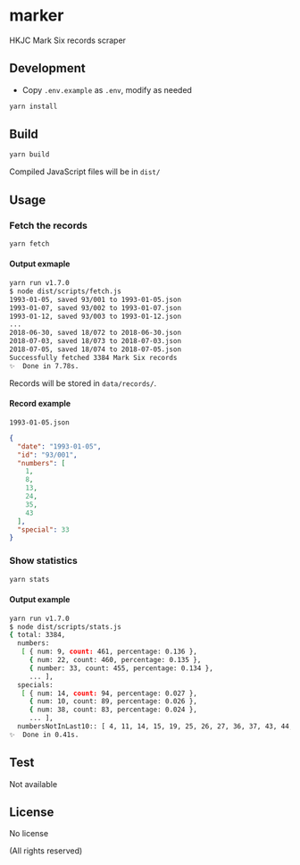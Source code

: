 # marker

HKJC Mark Six records scraper

## Development

- Copy `.env.example` as `.env`, modify as needed

```bash
yarn install
```

## Build

```bash
yarn build
```

Compiled JavaScript files will be in `dist/`

## Usage

### Fetch the records

```bash
yarn fetch
```

#### Output exmaple

```bash
yarn run v1.7.0
$ node dist/scripts/fetch.js
1993-01-05, saved 93/001 to 1993-01-05.json
1993-01-07, saved 93/002 to 1993-01-07.json
1993-01-12, saved 93/003 to 1993-01-12.json
...
2018-06-30, saved 18/072 to 2018-06-30.json
2018-07-03, saved 18/073 to 2018-07-03.json
2018-07-05, saved 18/074 to 2018-07-05.json
Successfully fetched 3384 Mark Six records
✨  Done in 7.78s.
```

Records will be stored in `data/records/`.

#### Record example

`1993-01-05.json`

```json
{
  "date": "1993-01-05",
  "id": "93/001",
  "numbers": [
    1,
    8,
    13,
    24,
    35,
    43
  ],
  "special": 33
}
```

### Show statistics

```bash
yarn stats
```

#### Output example

```bash
yarn run v1.7.0
$ node dist/scripts/stats.js
{ total: 3384,
  numbers:
   [ { num: 9, count: 461, percentage: 0.136 },
     { num: 22, count: 460, percentage: 0.135 },
     { number: 33, count: 455, percentage: 0.134 },
     ... ],
  specials:
   [ { num: 14, count: 94, percentage: 0.027 },
     { num: 10, count: 89, percentage: 0.026 },
     { num: 38, count: 83, percentage: 0.024 },
     ... ],
  numbersNotInLast10:: [ 4, 11, 14, 15, 19, 25, 26, 27, 36, 37, 43, 44, 47 ] }
✨  Done in 0.41s.
```

## Test

Not available

## License

No license

(All rights reserved)
